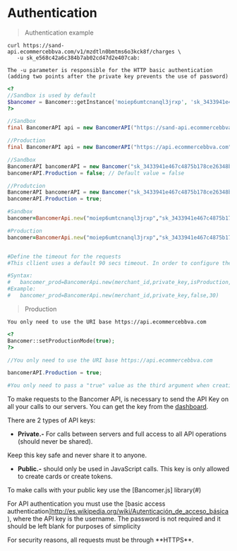 # Authentication

> Authentication example

```shell
curl https://sand-api.ecommercebbva.com/v1/mzdtln0bmtms6o3kck8f/charges \
   -u sk_e568c42a6c384b7ab02cd47d2e407cab:

The -u parameter is responsible for the HTTP basic authentication (adding two points after the private key prevents the use of password)
```

```php
<? 
//Sandbox is used by default 
$bancomer = Bancomer::getInstance('moiep6umtcnanql3jrxp', 'sk_3433941e467c4875b178ce26348b0fac'); 
?>
```

```java
//Sandbox
final BancomerAPI api = new BancomerAPI("https://sand-api.ecommercebbva.com", "moiep6umtcnanql3jrxp", "sk_3433941e467c4875b178ce26348b0fac");

//Production
final BancomerAPI api = new BancomerAPI("https://api.ecommercebbva.com", "moiep6umtcnanql3jrxp", "sk_3433941e467c4875b178ce26348b0fac");
```

```csharp
//Sandbox
BancomerAPI bancomerAPI = new Bancomer("sk_3433941e467c4875b178ce26348b0fac", "moiep6umtcnanql3jrxp");
bancomerAPI.Production = false; // Default value = false

//Produtcion
BancomerAPI bancomerAPI = new Bancomer("sk_3433941e467c4875b178ce26348b0fac", "moiep6umtcnanql3jrxp");
bancomerAPI.Production = true;
```

```ruby
#Sandbox
bancomer=BancomerApi.new("moiep6umtcnanql3jrxp","sk_3433941e467c4875b178ce26348b0fac")

#Production
bancomer=BancomerApi.new("moiep6umtcnanql3jrxp","sk_3433941e467c4875b178ce26348b0fac", true)


#Define the timeout for the requests
#This cllient uses a default 90 secs timeout. In order to configure the timeout used to create request to the bancomer services, you need to clearly define the kind of environment, followed by the new timeout value for the request:

#Syntax:
#   bancomer_prod=BancomerApi.new(merchant_id,private_key,isProduction,timeout)
#Example:
#   bancomer_prod=BancomerApi.new(merchant_id,private_key,false,30)
```

> Production 

```shell
You only need to use the URI base https://api.ecommercebbva.com
```

```php
<? 
Bancomer::setProductionMode(true); 
?>
```

```java
//You only need to use the URI base https://api.ecommercebbva.com
```

```csharp
bancomerAPI.Production = true;
```

```ruby
#You only need to pass a "true" value as the third argument when creating the BancomerApi object. 
```

To make requests to the Bancomer API, is necessary to send the API Key on all your calls to our servers. You can get the key from the [dashboard](https://sand-portal.ecommercebbva.com/login).

There are 2 types of API keys:

* **Private.-** 
For calls between servers and full access to all API operations (should never be shared).

<aside class="warning">
Keep this key safe and never share it to anyone.
</aside>

* **Public.-**
should only be used in JavaScript calls. This key is only allowed to create cards or create tokens.

<aside class="notice">
To make calls with your public key use the [Bancomer.js] library(#)
</aside>

For API authentication you must use the [basic access authentication]http://es.wikipedia.org/wiki/Autenticación_de_acceso_básica), where the API key is the username. The password is not required and it should be left blank for purposes of simplicity

<aside class="notice">
For security reasons, all requests must be through **HTTPS**.
</aside>
